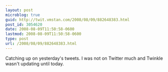 ```yaml
---
layout: post
microblog: true
guid: http://twit.vmstan.com/2008/08/09/882648383.html
post_id: 3054620
date: 2008-08-09T11:50:58-0600
lastmod: 2008-08-09T11:50:58-0600
type: post
url: /2008/08/09/882648383.html
---
```

Catching up on yesterday's tweets. I was not on Twitter much and Twinkle wasn't updating until today.

